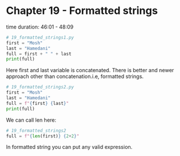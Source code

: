# Chapter 19 - Formatted strings
time duration: 46:01 - 48:09  

```python
# 19_formatted_strings1.py
first = "Mosh"
last = "Hamedani"
full = first + " " + last 
print(full)
```
Here first and last variable is concatenated. There is better and newer approach other than concatenation.i.e, formatted strings.

```python
# 19_formatted_strings2.py
first = "Mosh"
last = "Hamedani"
full = f"{first} {last}"
print(full)
```
We can call len here:

```python
# 19_formatted_strings2
full = f"{len(first)} {2+2}"
```
In formatted string you can put any valid expression.
